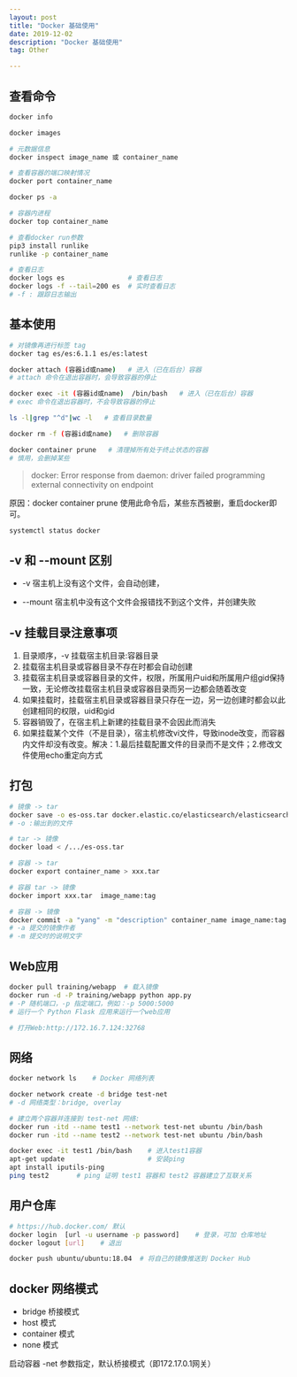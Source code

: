 ```yaml
---
layout: post
title: "Docker 基础使用"
date: 2019-12-02
description: "Docker 基础使用"
tag: Other

---
```



## 查看命令

```sh
docker info 

docker images

# 元数据信息
docker inspect image_name 或 container_name

# 查看容器的端口映射情况
docker port container_name

docker ps -a

# 容器内进程
docker top container_name  

# 查看docker run参数
pip3 install runlike
runlike -p container_name

# 查看日志
docker logs es                # 查看日志
docker logs -f --tail=200 es  # 实时查看日志
# -f : 跟踪日志输出
```


## 基本使用

```sh
# 对镜像再进行标签 tag
docker tag es/es:6.1.1 es/es:latest

docker attach (容器id或name)   # 进入（已在后台）容器
# attach 命令在退出容器时，会导致容器的停止

docker exec -it (容器id或name)  /bin/bash   # 进入（已在后台）容器
# exec 命令在退出容器时，不会导致容器的停止

ls -l|grep "^d"|wc -l   # 查看目录数量 

docker rm -f (容器id或name)   # 删除容器

docker container prune   # 清理掉所有处于终止状态的容器 
# 慎用，会删掉某些 
```

> docker: Error response from daemon: driver failed programming external connectivity on endpoint

原因：docker container prune 使用此命令后，某些东西被删，重启docker即可。

```sh
systemctl status docker
```


## -v 和 --mount 区别

- -v 宿主机上没有这个文件，会自动创建，

- --mount 宿主机中没有这个文件会报错找不到这个文件，并创建失败


## -v 挂载目录注意事项

1. 目录顺序，-v 挂载宿主机目录:容器目录
2. 挂载宿主机目录或容器目录不存在时都会自动创建
3. 挂载宿主机目录或容器目录的文件，权限，所属用户uid和所属用户组gid保持一致，无论修改挂载宿主机目录或容器目录而另一边都会随着改变
4. 如果挂载时，挂载宿主机目录或容器目录只存在一边，另一边创建时都会以此创建相同的权限，uid和gid
5. 容器销毁了，在宿主机上新建的挂载目录不会因此而消失
6. 如果挂载某个文件（不是目录），宿主机修改vi文件，导致inode改变，而容器内文件却没有改变。解决：1.最后挂载配置文件的目录而不是文件；2.修改文件使用echo重定向方式





## 打包

```sh
# 镜像 -> tar
docker save -o es-oss.tar docker.elastic.co/elasticsearch/elasticsearch-oss:6.1.1
# -o :输出到的文件

# tar -> 镜像
docker load < /.../es-oss.tar

# 容器 -> tar
docker export container_name > xxx.tar

# 容器 tar -> 镜像
docker import xxx.tar  image_name:tag

# 容器 -> 镜像
docker commit -a "yang" -m "description" container_name image_name:tag
# -a 提交的镜像作者
# -m 提交时的说明文字
```



## Web应用

```sh
docker pull training/webapp  # 载入镜像
docker run -d -P training/webapp python app.py
# -P 随机端口，-p 指定端口，例如：-p 5000:5000
# 运行一个 Python Flask 应用来运行一个web应用

# 打开Web:http://172.16.7.124:32768
```


## 网络

```sh
docker network ls    # Docker 网络列表

docker network create -d bridge test-net
# -d 网络类型：bridge, overlay

# 建立两个容器并连接到 test-net 网络:
docker run -itd --name test1 --network test-net ubuntu /bin/bash
docker run -itd --name test2 --network test-net ubuntu /bin/bash

docker exec -it test1 /bin/bash    # 进入test1容器
apt-get update                     # 安装ping
apt install iputils-ping
ping test2       # ping 证明 test1 容器和 test2 容器建立了互联关系 
```


## 用户仓库

```sh
# https://hub.docker.com/ 默认
docker login  [url -u username -p password]    # 登录，可加 仓库地址 
docker logout [url]    # 退出

docker push ubuntu/ubuntu:18.04  # 将自己的镜像推送到 Docker Hub
```


## docker 网络模式

- bridge 桥接模式
- host 模式
- container 模式
- none 模式

启动容器 -net 参数指定，默认桥接模式（即172.17.0.1网关）


